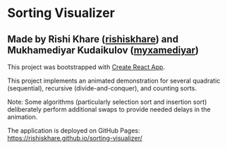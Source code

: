 # Sorting Visualizer

## Made by Rishi Khare ([rishiskhare](https://github.com/rishiskhare)) and Mukhamediyar Kudaikulov ([myxamediyar](https://github.com/myxamediyar))

This project was bootstrapped with [Create React App](https://github.com/facebook/create-react-app]).

This project implements an animated demonstration for several quadratic (sequential), recursive (divide-and-conquer), and counting sorts.

Note: Some algorithms (particularly selection sort and insertion sort) deliberately perform additional swaps to provide needed delays in the animation.

The application is deployed on GitHub Pages: https://rishiskhare.github.io/sorting-visualizer/
